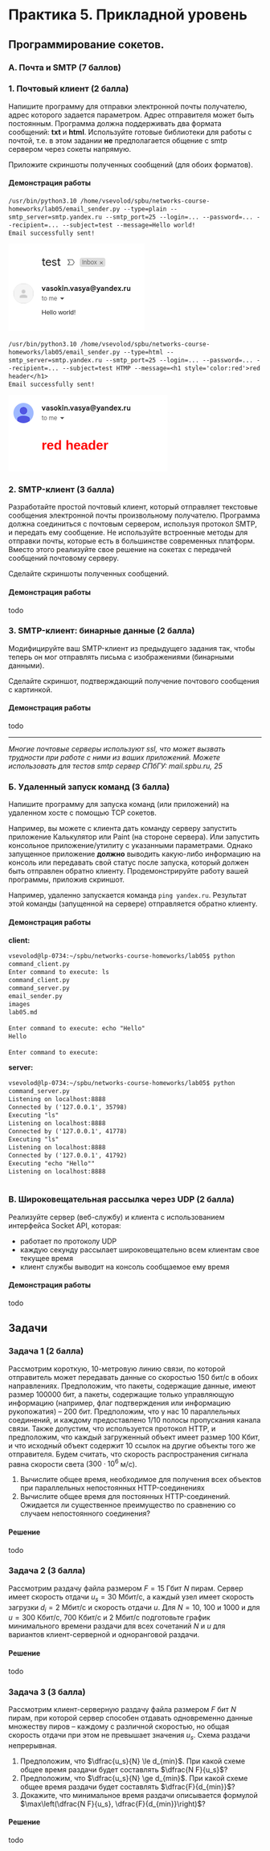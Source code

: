 # Практика 5. Прикладной уровень

## Программирование сокетов.

### A. Почта и SMTP (7 баллов)

### 1. Почтовый клиент (2 балла)
Напишите программу для отправки электронной почты получателю, адрес
которого задается параметром. Адрес отправителя может быть постоянным. Программа
должна поддерживать два формата сообщений: **txt** и **html**. Используйте готовые
библиотеки для работы с почтой, т.е. в этом задании **не** предполагается общение с smtp
сервером через сокеты напрямую.

Приложите скриншоты полученных сообщений (для обоих форматов).

#### Демонстрация работы

``` 
/usr/bin/python3.10 /home/vsevolod/spbu/networks-course-homeworks/lab05/email_sender.py --type=plain --smtp_server=smtp.yandex.ru --smtp_port=25 --login=... --password=... --recipient=... --subject=test --message=Hello world! 
Email successfully sent!
```

![](images/plain_mail.png)

``` 
/usr/bin/python3.10 /home/vsevolod/spbu/networks-course-homeworks/lab05/email_sender.py --type=html --smtp_server=smtp.yandex.ru --smtp_port=25 --login=... --password=... --recipient=... --subject=test HTMP --message=<h1 style='color:red'>red header</h1> 
Email successfully sent!
```

![](images/html_mail.png)


### 2. SMTP-клиент (3 балла)
Разработайте простой почтовый клиент, который отправляет текстовые сообщения
электронной почты произвольному получателю. Программа должна соединиться с
почтовым сервером, используя протокол SMTP, и передать ему сообщение.
Не используйте встроенные методы для отправки почты, которые есть в большинстве
современных платформ. Вместо этого реализуйте свое решение на сокетах с передачей
сообщений почтовому серверу.

Сделайте скриншоты полученных сообщений.

#### Демонстрация работы
todo

### 3. SMTP-клиент: бинарные данные (2 балла)
Модифицируйте ваш SMTP-клиент из предыдущего задания так, чтобы теперь он мог
отправлять письма с изображениями (бинарными данными).

Сделайте скриншот, подтверждающий получение почтового сообщения с картинкой.

#### Демонстрация работы
todo

---

_Многие почтовые серверы используют ssl, что может вызвать трудности при работе с ними из
ваших приложений. Можете использовать для тестов smtp сервер СПбГУ: mail.spbu.ru, 25_

### Б. Удаленный запуск команд (3 балла)
Напишите программу для запуска команд (или приложений) на удаленном хосте с помощью TCP сокетов.

Например, вы можете с клиента дать команду серверу запустить приложение Калькулятор или
Paint (на стороне сервера). Или запустить консольное приложение/утилиту с указанными
параметрами. Однако запущенное приложение **должно** выводить какую-либо информацию на
консоль или передавать свой статус после запуска, который должен быть отправлен обратно
клиенту. Продемонстрируйте работу вашей программы, приложив скриншот.

Например, удаленно запускается команда `ping yandex.ru`. Результат этой команды (запущенной на
сервере) отправляется обратно клиенту.

#### Демонстрация работы

**client:**
```
vsevolod@lp-0734:~/spbu/networks-course-homeworks/lab05$ python command_client.py 
Enter command to execute: ls
command_client.py
command_server.py
email_sender.py
images
lab05.md

Enter command to execute: echo "Hello"
Hello

Enter command to execute: 
```

**server:**
```
vsevolod@lp-0734:~/spbu/networks-course-homeworks/lab05$ python command_server.py 
Listening on localhost:8888
Connected by ('127.0.0.1', 35798)
Executing "ls"
Listening on localhost:8888
Connected by ('127.0.0.1', 41778)
Executing "ls"
Listening on localhost:8888
Connected by ('127.0.0.1', 41792)
Executing "echo "Hello""
Listening on localhost:8888
   
```

### В. Широковещательная рассылка через UDP (2 балла)
Реализуйте сервер (веб-службу) и клиента с использованием интерфейса Socket API, которая:
- работает по протоколу UDP
- каждую секунду рассылает широковещательно всем клиентам свое текущее время
- клиент службы выводит на консоль сообщаемое ему время

#### Демонстрация работы
todo

## Задачи

### Задача 1 (2 балла)
Рассмотрим короткую, $10$-метровую линию связи, по которой отправитель может передавать
данные со скоростью $150$ бит/с в обоих направлениях. Предположим, что пакеты, содержащие
данные, имеют размер $100000$ бит, а пакеты, содержащие только управляющую информацию
(например, флаг подтверждения или информацию рукопожатия) – $200$ бит. Предположим, что у
нас $10$ параллельных соединений, и каждому предоставлено $1/10$ полосы пропускания канала
связи. Также допустим, что используется протокол HTTP, и предположим, что каждый
загруженный объект имеет размер $100$ Кбит, и что исходный объект содержит $10$ ссылок на другие
объекты того же отправителя. Будем считать, что скорость распространения сигнала равна
скорости света ($300 \cdot 10^6$ м/с).
1. Вычислите общее время, необходимое для получения всех объектов при параллельных
непостоянных HTTP-соединениях
2. Вычислите общее время для постоянных HTTP-соединений. Ожидается ли существенное
преимущество по сравнению со случаем непостоянного соединения?

#### Решение
todo

### Задача 2 (3 балла)
Рассмотрим раздачу файла размером $F = 15$ Гбит $N$ пирам. Сервер имеет скорость отдачи $u_s = 30$
Мбит/с, а каждый узел имеет скорость загрузки $d_i = 2$ Мбит/с и скорость отдачи $u$. Для $N = 10$, $100$
и $1000$ и для $u = 300$ Кбит/с, $700$ Кбит/с и $2$ Мбит/с подготовьте график минимального времени
раздачи для всех сочетаний $N$ и $u$ для вариантов клиент-серверной и одноранговой раздачи.

#### Решение
todo

### Задача 3 (3 балла)
Рассмотрим клиент-серверную раздачу файла размером $F$ бит $N$ пирам, при которой сервер
способен отдавать одновременно данные множеству пиров – каждому с различной скоростью,
но общая скорость отдачи при этом не превышает значения $u_s$. Схема раздачи непрерывная.
1. Предположим, что $\dfrac{u_s}{N} \le d_{min}$.
   При какой схеме общее время раздачи будет составлять $\dfrac{N F}{u_s}$?
2. Предположим, что $\dfrac{u_s}{N} \ge d_{min}$. 
   При какой схеме общее время раздачи будет составлять  $\dfrac{F}{d_{min}}$?
3. Докажите, что минимальное время раздачи описывается формулой $\max\left(\dfrac{N F}{u_s}, \dfrac{F}{d_{min}}\right)$?

#### Решение
todo
